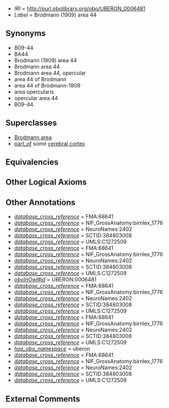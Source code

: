  * *IRI* = http://purl.obolibrary.org/obo/UBERON_0006481
 * *Label* = Brodmann (1909) area 44

## Synonyms

 * B09-44
 * BA44
 * Brodmann (1909) area 44
 * Brodmann area 44
 * Brodmann area 44, opercular
 * area 44 of Brodmann
 * area 44 of Brodmann-1909
 * area opercularis
 * opercular area 44
 * B09-44

## Superclasses

 * [Brodmann area](../../UBERON/29/UBERON_0013529.md)
 * [part_of](../../BFO/50/BFO_0000050.md) some [cerebral cortex](../../UBERON/56/UBERON_0000956.md)

## Equivalencies


## Other Logical Axioms


## Other Annotations

 * *[database_cross_reference](../../ef/oboInOwl#hasDbXref.md)* = FMA:68641
 * *[database_cross_reference](../../ef/oboInOwl#hasDbXref.md)* = NIF_GrossAnatomy:birnlex_1776
 * *[database_cross_reference](../../ef/oboInOwl#hasDbXref.md)* = NeuroNames:2402
 * *[database_cross_reference](../../ef/oboInOwl#hasDbXref.md)* = SCTID:384803008
 * *[database_cross_reference](../../ef/oboInOwl#hasDbXref.md)* = UMLS:C1272509
 * *[database_cross_reference](../../ef/oboInOwl#hasDbXref.md)* = FMA:68641
 * *[database_cross_reference](../../ef/oboInOwl#hasDbXref.md)* = NIF_GrossAnatomy:birnlex_1776
 * *[database_cross_reference](../../ef/oboInOwl#hasDbXref.md)* = NeuroNames:2402
 * *[database_cross_reference](../../ef/oboInOwl#hasDbXref.md)* = SCTID:384803008
 * *[database_cross_reference](../../ef/oboInOwl#hasDbXref.md)* = UMLS:C1272509
 * *[oboInOwl#id](../../id/oboInOwl#id.md)* = UBERON:0006481
 * *[database_cross_reference](../../ef/oboInOwl#hasDbXref.md)* = FMA:68641
 * *[database_cross_reference](../../ef/oboInOwl#hasDbXref.md)* = NIF_GrossAnatomy:birnlex_1776
 * *[database_cross_reference](../../ef/oboInOwl#hasDbXref.md)* = NeuroNames:2402
 * *[database_cross_reference](../../ef/oboInOwl#hasDbXref.md)* = SCTID:384803008
 * *[database_cross_reference](../../ef/oboInOwl#hasDbXref.md)* = UMLS:C1272509
 * *[database_cross_reference](../../ef/oboInOwl#hasDbXref.md)* = FMA:68641
 * *[database_cross_reference](../../ef/oboInOwl#hasDbXref.md)* = NIF_GrossAnatomy:birnlex_1776
 * *[database_cross_reference](../../ef/oboInOwl#hasDbXref.md)* = NeuroNames:2402
 * *[database_cross_reference](../../ef/oboInOwl#hasDbXref.md)* = SCTID:384803008
 * *[database_cross_reference](../../ef/oboInOwl#hasDbXref.md)* = UMLS:C1272509
 * *[has_obo_namespace](../../ce/oboInOwl#hasOBONamespace.md)* = uberon
 * *[database_cross_reference](../../ef/oboInOwl#hasDbXref.md)* = FMA:68641
 * *[database_cross_reference](../../ef/oboInOwl#hasDbXref.md)* = NIF_GrossAnatomy:birnlex_1776
 * *[database_cross_reference](../../ef/oboInOwl#hasDbXref.md)* = NeuroNames:2402
 * *[database_cross_reference](../../ef/oboInOwl#hasDbXref.md)* = SCTID:384803008
 * *[database_cross_reference](../../ef/oboInOwl#hasDbXref.md)* = UMLS:C1272509

## External Comments

